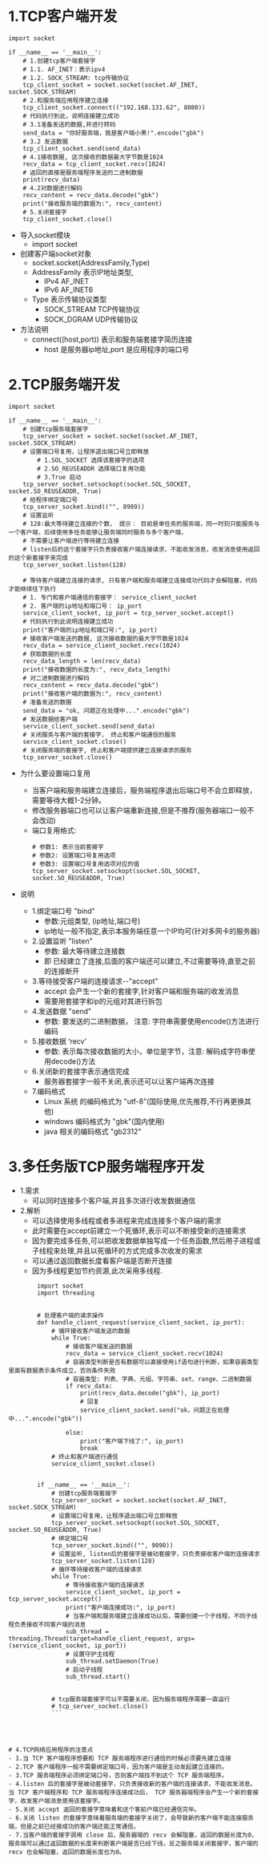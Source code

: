 # 1.TCP客户端开发
```
import socket

if __name__ == '__main__':
    # 1.创建tcp客户端套接字
    # 1.1. AF_INET：表示ipv4
    # 1.2. SOCK_STREAM: tcp传输协议
    tcp_client_socket = socket.socket(socket.AF_INET, socket.SOCK_STREAM)
    # 2.和服务端应用程序建立连接
    tcp_client_socket.connect(("192.168.131.62", 8080))
    # 代码执行到此，说明连接建立成功
    # 3.1准备发送的数据,并进行转码
    send_data = "你好服务端，我是客户端小黑!".encode("gbk")
    # 3.2 发送数据
    tcp_client_socket.send(send_data)
    # 4.1接收数据, 这次接收的数据最大字节数是1024
    recv_data = tcp_client_socket.recv(1024)
    # 返回的直接是服务端程序发送的二进制数据
    print(recv_data)
    # 4.2对数据进行解码
    recv_content = recv_data.decode("gbk")
    print("接收服务端的数据为:", recv_content)
    # 5.关闭套接字
    tcp_client_socket.close()
```
- 导入socket模块
    - import socket
- 创建客户端socket对象
    - socket.socket(AddressFamily,Type)
    - AddressFamily 表示IP地址类型,
        - IPv4 AF_INET  
        -  IPv6  AF_INET6
    - Type 表示传输协议类型
        - SOCK_STREAM TCP传输协议
        - SOCK_DGRAM  UDP传输协议
- 方法说明
    - connect((host,port)) 表示和服务端套接字简历连接
        - host 是服务器ip地址,port 是应用程序的端口号 

# 2.TCP服务端开发



```
import socket

if __name__ == '__main__':
    # 创建tcp服务端套接字
    tcp_server_socket = socket.socket(socket.AF_INET, socket.SOCK_STREAM)
    # 设置端口号复用，让程序退出端口号立即释放
        # 1.SOL_SOCKET 选择该套接字的选项  
        # 2.SO_REUSEADDR 选择端口复用功能
        # 3.True 启动
    tcp_server_socket.setsockopt(socket.SOL_SOCKET, socket.SO_REUSEADDR, True) 
    # 给程序绑定端口号 
    tcp_server_socket.bind(("", 8989))
    # 设置监听
    # 128:最大等待建立连接的个数， 提示： 目前是单任务的服务端，同一时刻只能服务与一个客户端，后续使用多任务能够让服务端同时服务与多个客户端，
    # 不需要让客户端进行等待建立连接
    # listen后的这个套接字只负责接收客户端连接请求，不能收发消息，收发消息使用返回的这个新套接字来完成
    tcp_server_socket.listen(128)
    
    # 等待客户端建立连接的请求, 只有客户端和服务端建立连接成功代码才会解阻塞，代码才能继续往下执行
    # 1. 专门和客户端通信的套接字： service_client_socket
    # 2. 客户端的ip地址和端口号： ip_port
    service_client_socket, ip_port = tcp_server_socket.accept()
    # 代码执行到此说明连接建立成功
    print("客户端的ip地址和端口号:", ip_port)
    # 接收客户端发送的数据, 这次接收数据的最大字节数是1024
    recv_data = service_client_socket.recv(1024)
    # 获取数据的长度
    recv_data_length = len(recv_data)
    print("接收数据的长度为:", recv_data_length)
    # 对二进制数据进行解码
    recv_content = recv_data.decode("gbk")
    print("接收客户端的数据为:", recv_content)
    # 准备发送的数据
    send_data = "ok, 问题正在处理中...".encode("gbk")
    # 发送数据给客户端
    service_client_socket.send(send_data)
    # 关闭服务与客户端的套接字， 终止和客户端通信的服务
    service_client_socket.close()
    # 关闭服务端的套接字, 终止和客户端提供建立连接请求的服务
    tcp_server_socket.close()
```

- 为什么要设置端口复用
    - 当客户端和服务端建立连接后，服务端程序退出后端口号不会立即释放，需要等待大概1-2分钟。
    - 修改服务器端口也可以让客户端重新连接,但是不推荐(服务器端口一般不会改动)
    - 端口复用格式:
        ```
        # 参数1: 表示当前套接字
        # 参数2: 设置端口号复用选项
        # 参数3: 设置端口号复用选项对应的值
        tcp_server_socket.setsockopt(socket.SOL_SOCKET, socket.SO_REUSEADDR, True)
       
         ```
         
         
- 说明
         
    - 1.绑定端口号 "bind"
        - 参数:元组类型, (ip地址,端口号)
        - ip地址一般不指定,表示本服务端任意一个IP均可(针对多网卡的服务器)
    - 2.设置监听 "listen"
        - 参数: 最大等待建立连接数
        - 即 已经建立了连接,后面的客户端还可以建立,不过需要等待,直至之前的连接断开
    - 3.等待接受客户端的连接请求--"accept"
        - accept 会产生一个新的套接字,针对客户端和服务端的收发消息
        - 需要用套接字和ip的元组对其进行拆包
    - 4.发送数据 "send"
        - 参数: 要发送的二进制数据， 注意: 字符串需要使用encode()方法进行编码
    - 5.接收数据  ‘recv’
        - 参数: 表示每次接收数据的大小，单位是字节，注意: 解码成字符串使用decode()方法
    - 6.关闭新的套接字表示通信完成
        - 服务器套接字一般不关闭,表示还可以让客户端再次连接
    - 7.编码格式
        - Linux 系统 的编码格式为 "utf-8"(国际使用,优先推荐,不行再更换其他)
        - windows 编码格式为 "gbk"(国内使用)
        - java 相关的编码格式  "gb2312"


# 3.多任务版TCP服务端程序开发
- 1.需求
    - 可以同时连接多个客户端,并且多次进行收发数据通信
- 2.解析
    - 可以选择使用多线程或者多进程来完成连接多个客户端的需求
    - 此时需要在accept前建立一个死循环,表示可以不断接受新的连接需求
    - 因为要完成多任务,可以把收发数据单独写成一个任务函数,然后用子进程或子线程来处理,并且以死循环的方式完成多次收发的需求
    - 可以通过返回数据长度看客户端是否断开连接
    - 因为多线程更加节约资源,此次采用多线程.
   
```
        import socket
        import threading
    
        
        # 处理客户端的请求操作
        def handle_client_request(service_client_socket, ip_port):
            # 循环接收客户端发送的数据
            while True:
                # 接收客户端发送的数据
                recv_data = service_client_socket.recv(1024)
                # 容器类型判断是否有数据可以直接使用if语句进行判断，如果容器类型里面有数据表示条件成立，否则条件失败
                # 容器类型: 列表、字典、元组、字符串、set、range、二进制数据
                if recv_data:
                    print(recv_data.decode("gbk"), ip_port)
                    # 回复
                    service_client_socket.send("ok，问题正在处理中...".encode("gbk"))
        
                else:
                    print("客户端下线了:", ip_port)
                    break
            # 终止和客户端进行通信
            service_client_socket.close()
        
        
        if __name__ == '__main__':
            # 创建tcp服务端套接字
            tcp_server_socket = socket.socket(socket.AF_INET, socket.SOCK_STREAM)
            # 设置端口号复用，让程序退出端口号立即释放
            tcp_server_socket.setsockopt(socket.SOL_SOCKET, socket.SO_REUSEADDR, True)
            # 绑定端口号
            tcp_server_socket.bind(("", 9090))
            # 设置监听, listen后的套接字是被动套接字，只负责接收客户端的连接请求
            tcp_server_socket.listen(128)
            # 循环等待接收客户端的连接请求
            while True:
                # 等待接收客户端的连接请求
                service_client_socket, ip_port = tcp_server_socket.accept()
                print("客户端连接成功:", ip_port)
                # 当客户端和服务端建立连接成功以后，需要创建一个子线程，不同子线程负责接收不同客户端的消息
                sub_thread = threading.Thread(target=handle_client_request, args=(service_client_socket, ip_port))
                # 设置守护主线程
                sub_thread.setDaemon(True)
                # 启动子线程
                sub_thread.start()
        
        
            # tcp服务端套接字可以不需要关闭，因为服务端程序需要一直运行
            # tcp_server_socket.close()
            ```




# 4.TCP网络应用程序的注意点
- 1.当 TCP 客户端程序想要和 TCP 服务端程序进行通信的时候必须要先建立连接
- 2.TCP 客户端程序一般不需要绑定端口号，因为客户端是主动发起建立连接的。
- 3.TCP 服务端程序必须绑定端口号，否则客户端找不到这个 TCP 服务端程序。
- 4.listen 后的套接字是被动套接字，只负责接收新的客户端的连接请求，不能收发消息。
当 TCP 客户端程序和 TCP 服务端程序连接成功后， TCP 服务器端程序会产生一个新的套接字，收发客户端消息使用该套接字。
- 5.关闭 accept 返回的套接字意味着和这个客前户端已经通信完毕。
- 6.关闭 listen 的套接字意味着服务端的套接字关闭了，会导致新的客户端不能连接服务端，但是之前已经接成功的客户端还能正常通信。
- 7.当客户端的套接字调用 close 后，服务器端的 recv 会解阻塞，返回的数据长度为0，服务端可以通过返回数据的长度来判断客户端是否已经下线，反之服务端关闭套接字，客户端的 recv 也会解阻塞，返回的数据长度也为0。
    















